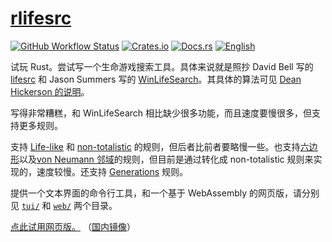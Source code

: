 # [rlifesrc](https://github.com/AlephAlpha/rlifesrc)

[![GitHub Workflow Status](https://img.shields.io/github/workflow/status/AlephAlpha/rlifesrc/test)](https://github.com/AlephAlpha/rlifesrc/actions) [![Crates.io](https://img.shields.io/crates/v/rlifesrc)](https://crates.io/crates/rlifesrc) [![Docs.rs](https://docs.rs/rlifesrc-lib/badge.svg)](https://docs.rs/rlifesrc-lib/) [![English](https://img.shields.io/badge/readme-English-brightgreen)](README_en.md)

试玩 Rust。尝试写一个生命游戏搜索工具。具体来说就是照抄 David Bell 写的 [lifesrc](https://github.com/DavidKinder/Xlife/tree/master/Xlife35/source/lifesearch) 和 Jason Summers 写的 [WinLifeSearch](https://github.com/jsummers/winlifesearch/)。其具体的算法可见 [Dean Hickerson 的说明](https://github.com/DavidKinder/Xlife/blob/master/Xlife35/source/lifesearch/ORIGIN)。

写得非常糟糕，和 WinLifeSearch 相比缺少很多功能，而且速度要慢很多，但支持更多规则。

支持 [Life-like](https://conwaylife.com/wiki/Totalistic_Life-like_cellular_automaton) 和 [non-totalistic](https://conwaylife.com/wiki/Non-isotropic_Life-like_cellular_automaton) 的规则，但后者比前者要略慢一些。也支持[六边形](https://conwaylife.com/wiki/Hexagonal_neighbourhood)以及[von Neumann 邻域](https://conwaylife.com/wiki/Von_Neumann_neighbourhood)的规则，但目前是通过转化成 non-totalistic 规则来实现的，速度较慢。还支持 [Generations](https://conwaylife.com/wiki/Generations) 规则。

提供一个文本界面的命令行工具，和一个基于 WebAssembly 的网页版，请分别见 [`tui/`](tui/) 和  [`web/`](web/) 两个目录。

[点此试用网页版。](https://alephalpha.github.io/rlifesrc/) （[国内镜像](https://alephalpha.gitee.io/rlifesrc/)）